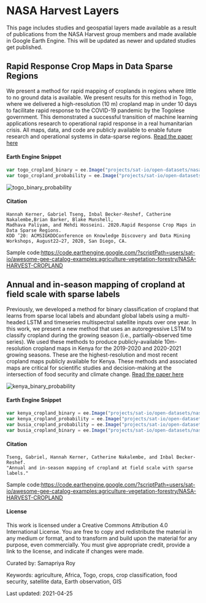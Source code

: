 # NASA Harvest Layers

This page includes studies and geospatial layers made available as a result of publications from the NASA Harvest group members and made available in Google Earth Engine. This will be updated as newer and updated studies get published.


## Rapid Response Crop Maps in Data Sparse Regions

We present a method for rapid mapping of croplands in regions where little to no ground data is available. We present results for this method in Togo, where we delivered a high-resolution (10 m) cropland map in under 10 days to facilitate rapid response to the COVID-19 pandemic by the Togolese government. This demonstrated a successful transition of machine learning applications research to operational rapid response in a real humanitarian crisis. All maps, data, and code are publicly available to enable future
research and operational systems in data-sparse regions. [Read the paper here](https://arxiv.org/pdf/2006.16866.pdf)

#### Earth Engine Snippet

```js
var togo_cropland_binary = ee.Image("projects/sat-io/open-datasets/nasa-harvest/togo_cropland_binary");
var togo_cropland_probability = ee.Image("projects/sat-io/open-datasets/nasa-harvest/togo_cropland_probability");
```

![togo_binary_probability](https://user-images.githubusercontent.com/6677629/116005416-6a48cf00-a5cc-11eb-8938-2fd5e3e907f8.gif)

#### Citation

```
Hannah Kerner, Gabriel Tseng, Inbal Becker-Reshef, Catherine Nakalembe,Brian Barker, Blake Munshell,
Madhava Paliyam, and Mehdi Hosseini. 2020.Rapid Response Crop Maps in Data Sparse Regions.
KDD ’20: ACMSIGKDDConference on Knowledge Discovery and Data Mining Workshops, August22–27, 2020, San Diego, CA.
```

Sample code:https://code.earthengine.google.com/?scriptPath=users/sat-io/awesome-gee-catalog-examples:agriculture-vegetation-forestry/NASA-HARVEST-CROPLAND


## Annual and in-season mapping of cropland at field scale with sparse labels

Previously, we developed a method for binary classification of cropland that learns from sparse local labels and abundant global labels using a multi-headed LSTM and timeseries multispectral satellite inputs over one year. In this work, we present a new method that uses an autoregressive LSTM to classify cropland during the growing season (i.e., partially-observed time series). We used these methods to produce publicly-available 10m-resolution cropland maps in Kenya for the 2019-2020 and 2020-2021 growing seasons. These are the highest-resolution and most recent cropland maps publicly available for Kenya. These methods and associated maps are critical for scientific studies and decision-making at the intersection of food security and climate change. [Read the paper here](https://www.climatechange.ai/papers/neurips2020/29/paper.pdf)


![kenya_binary_probability](https://user-images.githubusercontent.com/6677629/116005494-cdd2fc80-a5cc-11eb-8d2d-eec240680174.gif)


#### Earth Engine Snippet

```js
var kenya_cropland_binary = ee.Image("projects/sat-io/open-datasets/nasa-harvest/kenya_cropland_binary");
var kenya_cropland_probability = ee.Image("projects/sat-io/open-datasets/nasa-harvest/kenya_2019_cropland_probability");
var busia_cropland_probability = ee.Image("projects/sat-io/open-datasets/nasa-harvest/busia_cropland_probability");
var busia_cropland_binary = ee.Image("projects/sat-io/open-datasets/nasa-harvest/busia_cropland_binary");
```

#### Citation

```
Tseng, Gabriel, Hannah Kerner, Catherine Nakalembe, and Inbal Becker-Reshef.
"Annual and in-season mapping of cropland at field scale with sparse labels."
```

Sample code:https://code.earthengine.google.com/?scriptPath=users/sat-io/awesome-gee-catalog-examples:agriculture-vegetation-forestry/NASA-HARVEST-CROPLAND

#### License

This work is licensed under a Creative Commons Attribution 4.0 International License. You are free to copy and redistribute the material in any medium or format, and to transform and build upon the material for any purpose, even commercially. You must give appropriate credit, provide a link to the license, and indicate if changes were made.

Curated by: Samapriya Roy

Keywords: agriculture, Africa, Togo, crops, crop classification, food security, satellite data, Earth observation, GIS

Last updated: 2021-04-25
